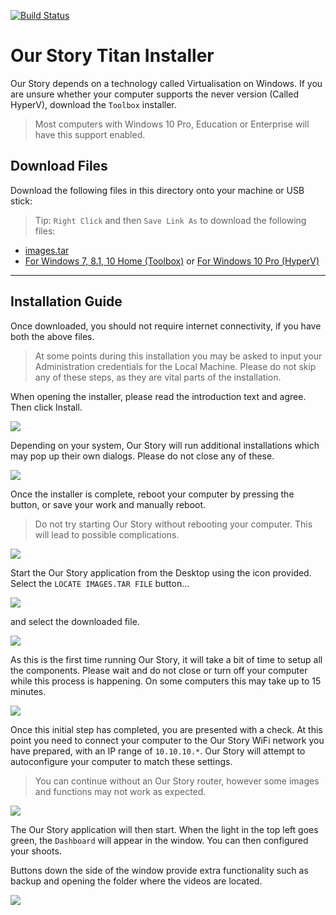 [![Build Status](https://dev.azure.com/ourstorytitan/TitanInstaller/_apis/build/status/our-story-media.ourstory-titan?branchName=master)](https://dev.azure.com/ourstorytitan/TitanInstaller/_build/latest?definitionId=2&branchName=master)

# Our Story Titan Installer

Our Story depends on a technology called Virtualisation on Windows. If you are unsure whether your computer supports the never version (Called HyperV), download the `Toolbox` installer.

> Most computers with Windows 10 Pro, Education or Enterprise will have this support enabled.

## Download Files

Download the following files in this directory onto your machine or USB stick:

> Tip: `Right Click` and then `Save Link As` to download the following files:

- [images.tar](https://s3-eu-west-1.amazonaws.com/bootleggerlive/titan/images.tar)
- [For Windows 7, 8.1, 10 Home (Toolbox)](https://github.com/our-story-media/ourstory-titan/releases/download/v0.1-beta/OurStoryToolbox.exe) or [For Windows 10 Pro (HyperV)](https://github.com/our-story-media/ourstory-titan/releases/download/v0.1-beta/OurStoryHyperV.exe)

----

## Installation Guide

Once downloaded, you should not require internet connectivity, if you have both the above files.

> At some points during this installation you may be asked to input your Administration credentials for the Local Machine. Please do not skip any of these steps, as they are vital parts of the installation.

When opening the installer, please read the introduction text and agree. Then click Install.

![](imgs/3.png)

Depending on your system, Our Story will run additional installations which may pop up their own dialogs. Please do not close any of these.

![](imgs/4.png)

Once the installer is complete, reboot your computer by pressing the button, or save your work and manually reboot.

> Do not try starting Our Story without rebooting your computer. This will lead to possible complications.

![](imgs/5.png)

Start the Our Story application from the Desktop using the icon provided. Select the `LOCATE IMAGES.TAR FILE` button...

![](imgs/6.png)

 and select the downloaded file.

![](imgs/7.png)

As this is the first time running Our Story, it will take a bit of time to setup all the components. Please wait and do not close or turn off your computer while this process is happening. On some computers this may take up to 15 minutes.

![](imgs/8.png)

Once this initial step has completed, you are presented with a check. At this point you need to connect your computer to the Our Story WiFi network you have prepared, with an IP range of `10.10.10.*`. Our Story will attempt to autoconfigure your computer to match these settings.

> You can continue without an Our Story router, however some images and functions may not work as expected.

![](imgs/1.png)

The Our Story application will then start. When the light in the top left goes green, the `Dashboard` will appear in the window. You can then configured your shoots.

Buttons down the side of the window provide extra functionality such as backup and opening the folder where the videos are located.

![](imgs/2.png)

